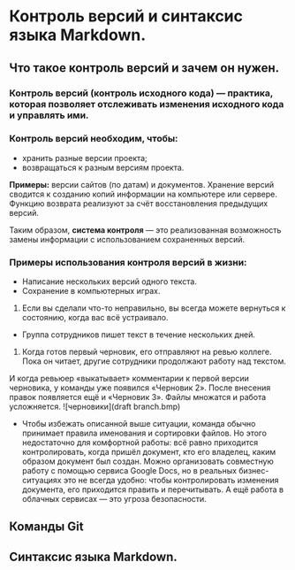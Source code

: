 # Контроль версий и синтаксис языка Markdown.

## **Что такое контроль версий и зачем он нужен.**

### **Контроль версий (контроль исходного кода)** — практика, которая позволяет отслеживать изменения исходного кода и управлять ими.
### **Контроль версий необходим, чтобы:**
- хранить разные версии проекта;
- возвращаться к разным версиям проекта.

**Примеры:** версии сайтов (по датам) и документов.
Хранение версий сводится к созданию копий информации на компьютере или сервере. 
Функцию возврата реализуют за счёт восстановления предыдущих версий. 

Таким образом, **система контроля** — это реализованная возможность замены информации 
с использованием сохраненных версий.

### **Примеры использования контроля версий в жизни:**
* Написание нескольких версий одного текста.
* Сохранение в компьютерных играх.
1. Если вы сделали что-то неправильно, вы 
всегда можете вернуться к состоянию, 
когда вас всё устраивало.

* Группа сотрудников пишет текст в течение 
нескольких дней.
1. Когда готов первый черновик, его 
отправляют на ревью коллеге. Пока он 
читает, другие сотрудники продолжают 
работу над текстом.

И когда ревьюер «выкатывает» комментарии 
к первой версии черновика, у команды уже 
появился «Черновик 2». После внесения 
правок появляется ещё и «Черновик 3». 
Файлы множатся и работа усложняется.
![черновики](draft branch.bmp)

* Чтобы избежать описанной выше ситуации, команда обычно принимает правила именования 
и сортировки файлов. Но этого недостаточно для комфортной работы: всё равно приходится 
контролировать, когда пришёл документ, кто его владелец, каким образом документ был 
создан. 
Можно организовать совместную работу с помощью сервиса Google Docs, но в реальных 
бизнес-ситуациях это не всегда удобно: чтобы контролировать изменения документа, его 
приходится править и перечитывать. А ещё работа в облачных сервисах — это угроза 
безопасности.

## Команды Git

## Синтаксис языка Markdown.
